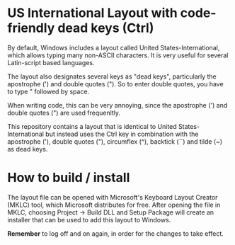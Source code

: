 # US International Layout with code-friendly dead keys (Ctrl)

By default, Windows includes a layout called United States-International, which allows typing many non-ASCII characters. It is very useful for several Latin-script based languages.

The layout also designates several keys as "dead keys", particularly the apostrophe (') and double quotes ("). So to enter double quotes, you have to type " followed by space.

When writing code, this can be very annoying, since the apostrophe (') and double quotes (") are used frequenltly.

This repository contains a layout that is identical to United States-International but instead uses the Ctrl key in combination with the apostrophe ('), double quotes ("), circumflex (^), backtick (``) and tilde (~) as dead keys.

# How to build / install

The layout file can be opened with Microsoft's Keyboard Layout Creator (MKLC) tool, which Microsoft distributes for free. After opening the file in MKLC, choosing Project -> Build DLL and Setup Package will create an installer that can be used to add this layout to Windows.

**Remember** to log off and on again, in order for the changes to take effect.
